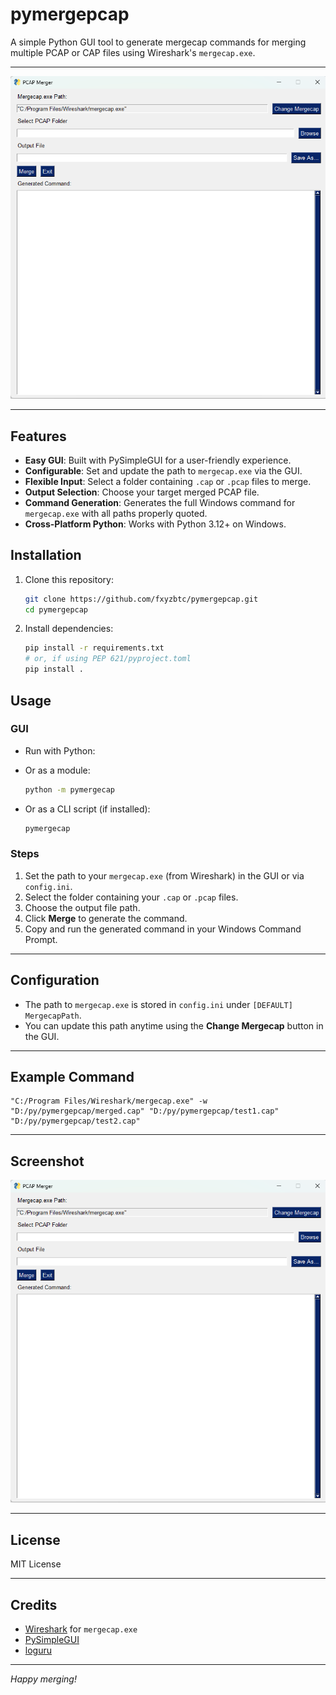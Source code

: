 # pymergepcap

A simple Python GUI tool to generate mergecap commands for merging multiple PCAP or CAP files using Wireshark's `mergecap.exe`.

---

![Screenshot](screenshot.png)

---

## Features

- **Easy GUI**: Built with PySimpleGUI for a user-friendly experience.
- **Configurable**: Set and update the path to `mergecap.exe` via the GUI.
- **Flexible Input**: Select a folder containing `.cap` or `.pcap` files to merge.
- **Output Selection**: Choose your target merged PCAP file.
- **Command Generation**: Generates the full Windows command for `mergecap.exe` with all paths properly quoted.
- **Cross-Platform Python**: Works with Python 3.12+ on Windows.

## Installation

1. Clone this repository:
   ```sh
   git clone https://github.com/fxyzbtc/pymergepcap.git
   cd pymergepcap
   ```
2. Install dependencies:
   ```sh
   pip install -r requirements.txt
   # or, if using PEP 621/pyproject.toml
   pip install .
   ```

## Usage

### GUI

- Run with Python:

- Or as a module:
  ```sh
  python -m pymergecap
  ```
- Or as a CLI script (if installed):
  ```sh
  pymergecap
  ```

### Steps

1. Set the path to your `mergecap.exe` (from Wireshark) in the GUI or via `config.ini`.
2. Select the folder containing your `.cap` or `.pcap` files.
3. Choose the output file path.
4. Click **Merge** to generate the command.
5. Copy and run the generated command in your Windows Command Prompt.

---

## Configuration

- The path to `mergecap.exe` is stored in `config.ini` under `[DEFAULT] MergecapPath`.
- You can update this path anytime using the **Change Mergecap** button in the GUI.

---

## Example Command

```
"C:/Program Files/Wireshark/mergecap.exe" -w "D:/py/pymergepcap/merged.cap" "D:/py/pymergepcap/test1.cap" "D:/py/pymergepcap/test2.cap"
```

---

## Screenshot

![GUI Screenshot](screenshot.png)

---

## License

MIT License

---

## Credits

- [Wireshark](https://www.wireshark.org/) for `mergecap.exe`
- [PySimpleGUI](https://pysimplegui.readthedocs.io/)
- [loguru](https://github.com/Delgan/loguru)

---

*Happy merging!*
